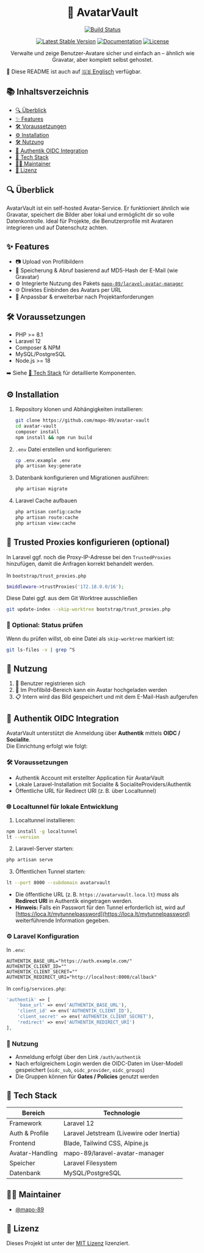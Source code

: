 <h1 align="center"> 👥 AvatarVault</h1>

<div align="center">

[![Build Status](https://github.com/mapo-89/avatar-vault/workflows/tests/badge.svg)](https://github.com/mapo-89/avatar-vault/actions)
<!--[![Total Downloads](https://img.shields.io/packagist/dt/laravel/framework)](https://packagist.org/packages/laravel/framework)-->
[![Latest Stable Version](https://img.shields.io/github/v/release/mapo-89/avatar-vault)](https://github.com/mapo-89/avatar-vault)
[![Documentation](https://img.shields.io/badge/docs-online-blue)](https://github.com/mapo-89/avatar-vault)
[![License](https://img.shields.io/badge/license-MIT-green)](LICENSE)

</div>

<p align="center">
    Verwalte und zeige Benutzer-Avatare sicher und einfach an – ähnlich wie Gravatar, aber komplett selbst gehostet.
</p>

📖 Diese README ist auch auf [🇬🇧 Englisch](README.md) verfügbar.

## 📚 Inhaltsverzeichnis

- [🔍 Überblick](#-überblick)
- [✨ Features](#-features)
- [🛠️ Voraussetzungen](#-voraussetzungen)
- [⚙️ Installation](#-installation)
- [🛠️ Nutzung](#-nutzung)
- [🔐 Authentik OIDC Integration](#-authentik-oidc-integration)
- [🧰 Tech Stack](#-tech-stack)
- [🧑‍💻 Maintainer](#-maintainer)
- [📄 Lizenz](#-lizenz)

## 🔍 Überblick

AvatarVault ist ein self-hosted Avatar-Service. Er funktioniert ähnlich wie Gravatar, speichert die Bilder aber lokal und ermöglicht dir so volle Datenkontrolle. Ideal für Projekte, die Benutzerprofile mit Avataren integrieren und auf Datenschutz achten.


## ✨ Features

- 📷 Upload von Profilbildern
- 🔐 Speicherung & Abruf basierend auf MD5-Hash der E-Mail (wie Gravatar)
- ⚙️ Integrierte Nutzung des Pakets [`mapo-89/laravel-avatar-manager`](https://github.com/mapo-89/laravel-avatar-manager)
- 🌐 Direktes Einbinden des Avatars per URL
- 🧰 Anpassbar & erweiterbar nach Projektanforderungen


## 🛠️ Voraussetzungen

- PHP >= 8.1
- Laravel 12
- Composer & NPM
- MySQL/PostgreSQL
- Node.js >= 18

➡️ Siehe [🧰 Tech Stack](#-tech-stack) für detaillierte Komponenten.

## ⚙️ Installation

1. Repository klonen und Abhängigkeiten installieren:

   ```bash
   git clone https://github.com/mapo-89/avatar-vault
   cd avatar-vault
   composer install
   npm install && npm run build
   ```

2. `.env` Datei erstellen und konfigurieren:

    ```bash
    cp .env.example .env
    php artisan key:generate
    ```

3. Datenbank konfigurieren und Migrationen ausführen:

    ```bash
    php artisan migrate
    ```
4. Laravel Cache aufbauen

    ```bash
    php artisan config:cache
    php artisan route:cache
    php artisan view:cache
    ```
## 🚨 Trusted Proxies konfigurieren (optional)

In Laravel ggf. noch die Proxy-IP-Adresse bei den `TrustedProxies` hinzufügen, damit die Anfragen korrekt behandelt werden.

In `bootstrap/trust_proxies.php`

```php
$middleware->trustProxies('172.18.0.0/16');
```

Diese Datei ggf. aus dem Git Worktree ausschließen

```bash
git update-index --skip-worktree bootstrap/trust_proxies.php
```

### 🧪 Optional: Status prüfen

Wenn du prüfen willst, ob eine Datei als `skip-worktree` markiert ist:

```bash
git ls-files -v | grep ^S
```

## 🚀 Nutzung

1. 📇 Benutzer registrieren sich
2. 📅 Im Profilbild-Bereich kann ein Avatar hochgeladen werden
3. 📋 Intern wird das Bild gespeichert und mit dem E-Mail-Hash aufgerufen

## 🔐 Authentik OIDC Integration

AvatarVault unterstützt die Anmeldung über **Authentik** mittels **OIDC / Socialite**.  
Die Einrichtung erfolgt wie folgt:

### 🛠️ Voraussetzungen

- Authentik Account mit erstellter Application für AvatarVault  
- Lokale Laravel-Installation mit Socialite & SocialiteProviders/Authentik  
- Öffentliche URL für Redirect URI (z. B. über Localtunnel)

### 🌐 Localtunnel für lokale Entwicklung

1. Localtunnel installieren:

```bash
npm install -g localtunnel
lt --version
```

2. Laravel-Server starten:

```bash
php artisan serve
```

3. Öffentlichen Tunnel starten:

```bash
lt --port 8000 --subdomain avatarvault
```

- Die öffentliche URL (z. B. `https://avatarvault.loca.lt`) muss als **Redirect URI** in Authentik eingetragen werden.  
- **Hinweis:** Falls ein Passwort für den Tunnel erforderlich ist, wird auf [https://loca.lt/mytunnelpassword](https://loca.lt/mytunnelpassword) weiterführende Information gegeben.

### ⚙️ Laravel Konfiguration

In `.env`:

```dotenv
AUTHENTIK_BASE_URL="https://auth.example.com/"
AUTHENTIK_CLIENT_ID=""
AUTHENTIK_CLIENT_SECRET=""
AUTHENTIK_REDIRECT_URI="http://localhost:8000/callback"
```

In `config/services.php`:

```php
'authentik' => [
    'base_url' => env('AUTHENTIK_BASE_URL'),
    'client_id' => env('AUTHENTIK_CLIENT_ID'),
    'client_secret' => env('AUTHENTIK_CLIENT_SECRET'),
    'redirect' => env('AUTHENTIK_REDIRECT_URI')
],
```

### 🔑 Nutzung

- Anmeldung erfolgt über den Link `/auth/authentik`  
- Nach erfolgreichem Login werden die OIDC-Daten im User-Modell gespeichert (`oidc_sub`, `oidc_provider`, `oidc_groups`)  
- Die Gruppen können für **Gates / Policies** genutzt werden  

## 🧰 Tech Stack

| Bereich        | Technologie                              |
|----------------|-------------------------------------------|
| Framework      | Laravel 12                                |
| Auth & Profile | Laravel Jetstream (Livewire oder Inertia) |
| Frontend       | Blade, Tailwind CSS, Alpine.js            |
| Avatar-Handling| mapo-89/laravel-avatar-manager            |
| Speicher       | Laravel Filesystem                        |
| Datenbank      | MySQL/PostgreSQL                          |

## 🧑‍💻 Maintainer

- [@mapo-89](https://github.com/mapo-89)


## 📄 Lizenz

Dieses Projekt ist unter der [MIT Lizenz](LICENSE) lizenziert.

